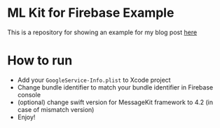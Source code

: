 # ML Kit for Firebase Example
This is a repository for showing an example for my blog post [here]()

# How to run
- Add your `GoogleService-Info.plist` to Xcode project
- Change bundle identifier to match your bundle identifier in Firebase console
- (optional) change swift version for MessageKit framework to 4.2 (in case of mismatch version)
- Enjoy!
